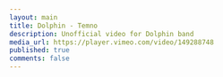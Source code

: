 ```yaml
---
layout: main
title: Dolphin - Temno
description: Unofficial video for Dolphin band
media_url: https://player.vimeo.com/video/149288748
published: true
comments: false
---
```

